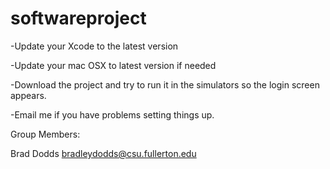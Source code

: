 # softwareproject

-Update your Xcode to the latest version

-Update your mac OSX to latest version if needed

-Download the project and try to run it in the simulators so the login screen appears.

-Email me if you have problems setting things up.

Group Members:

Brad Dodds bradleydodds@csu.fullerton.edu
